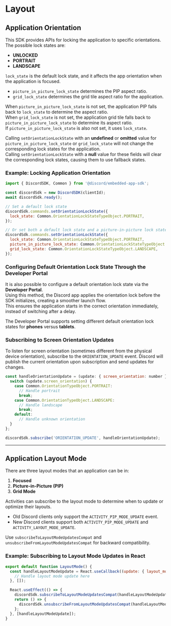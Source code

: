 # Layout

## Application Orientation

This SDK provides APIs for locking the application to specific orientations. The possible lock states are:

- **UNLOCKED**
- **PORTRAIT**
- **LANDSCAPE**

`lock_state` is the default lock state, and it affects the app orientation when the application is focused.

- `picture_in_picture_lock_state` determines the PIP aspect ratio.
- `grid_lock_state` determines the grid tile aspect ratio for the application.

When `picture_in_picture_lock_state` is not set, the application PIP falls back to `lock_state` to determine the aspect ratio.  
When `grid_lock_state` is not set, the application grid tile falls back to `picture_in_picture_lock_state` to determine its aspect ratio.  
If `picture_in_picture_lock_state` is also not set, it uses `lock_state`.

Calling `setOrientationLockState` with an **undefined** or **omitted** value for `picture_in_picture_lock_state` or `grid_lock_state` will not change the corresponding lock states for the application.  
Calling `setOrientationLockState` with a **null** value for these fields will clear the corresponding lock states, causing them to use fallback states.

### Example: Locking Application Orientation

```javascript
import { DiscordSDK, Common } from '@discord/embedded-app-sdk';

const discordSdk = new DiscordSDK(clientId);
await discordSdk.ready();

// Set a default lock state
discordSdk.commands.setOrientationLockState({
  lock_state: Common.OrientationLockStateTypeObject.PORTRAIT,
});

// Or set both a default lock state and a picture-in-picture lock state
discordSdk.commands.setOrientationLockState({
  lock_state: Common.OrientationLockStateTypeObject.PORTRAIT,
  picture_in_picture_lock_state: Common.OrientationLockStateTypeObject.LANDSCAPE,
  grid_lock_state: Common.OrientationLockStateTypeObject.LANDSCAPE,
});
```

### Configuring Default Orientation Lock State Through the Developer Portal

It is also possible to configure a default orientation lock state via the **Developer Portal**.  
Using this method, the Discord app applies the orientation lock before the SDK initializes, creating a smoother launch flow.  
This ensures the application starts in the correct orientation immediately, instead of switching after a delay.

The Developer Portal supports setting different default orientation lock states for **phones** versus **tablets**.

### Subscribing to Screen Orientation Updates

To listen for screen orientation (sometimes different from the physical device orientation), subscribe to the `ORIENTATION_UPDATE` event. Discord will publish the current orientation upon subscription and send updates for changes.

```javascript
const handleOrientationUpdate = (update: { screen_orientation: number }) => {
  switch (update.screen_orientation) {
    case Common.OrientationTypeObject.PORTRAIT:
      // Handle portrait
      break;
    case Common.OrientationTypeObject.LANDSCAPE:
      // Handle landscape
      break;
    default:
      // Handle unknown orientation
  }
};

discordSdk.subscribe('ORIENTATION_UPDATE', handleOrientationUpdate);
```

---

## Application Layout Mode

There are three layout modes that an application can be in:

1. **Focused**
2. **Picture-in-Picture (PIP)**
3. **Grid Mode**

Activities can subscribe to the layout mode to determine when to update or optimize their layouts.

- Old Discord clients only support the `ACTIVITY_PIP_MODE_UPDATE` event.  
- New Discord clients support both `ACTIVITY_PIP_MODE_UPDATE` and `ACTIVITY_LAYOUT_MODE_UPDATE`.

Use `subscribeToLayoutModeUpdatesCompat` and `unsubscribeFromLayoutModeUpdatesCompat` for backward compatibility.

### Example: Subscribing to Layout Mode Updates in React

```javascript
export default function LayoutMode() {
  const handleLayoutModeUpdate = React.useCallback((update: { layout_mode: number }) => {
    // Handle layout mode update here
  }, []);

  React.useEffect(() => {
    discordSdk.subscribeToLayoutModeUpdatesCompat(handleLayoutModeUpdate);
    return () => {
      discordSdk.unsubscribeFromLayoutModeUpdatesCompat(handleLayoutModeUpdate);
    };
  }, [handleLayoutModeUpdate]);
}
```
